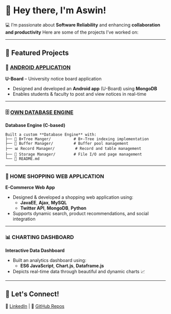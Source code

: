 # 👋 Hey there, I'm Aswin!  

💻 I’m passionate about **Software Reliability** and enhancing **collaboration and productivity**
Here are some of the projects I’ve worked on:

---

## 🚀 Featured Projects

### 📱 [ANDROID APPLICATION](https://github.com/aswinachu/U-Board)
**U-Board** – University notice board application  
- Designed and developed an **Android app** (U-Board) using **MongoDB**  
- Enables students & faculty to post and view notices in real-time  

---

### 🗄️ [OWN DATABASE ENGINE](https://github.com/aswinachu/Own-Database-Engine)
**Database Engine (C-based)**  
```
Built a custom **Database Engine** with:
├── 🌳 B+Tree Manger/          # B+-Tree indexing implementation
├── 🧠 Buffer Manager/         # Buffer pool management
├── 📊 Record Manager/         # Record and table management
├── 💾 Storage Manager/        # File I/O and page management
└── 📖 README.md              
```

---

### 🛒 HOME SHOPPING WEB APPLICATION  
**E-Commerce Web App**  
- Designed & developed a shopping web application using:  
  - **JavaEE**, **Ajax**, **MySQL**  
  - **Twitter API**, **MongoDB**, **Python**  
- Supports dynamic search, product recommendations, and social integration  

---

### 📊 CHARTING DASHBOARD  
**Interactive Data Dashboard**  
- Built an analytics dashboard using:  
  - **ES6 JavaScript**, **Chart.js**, **Dataframe.js**  
- Depicts real-time data through beautiful and dynamic charts 📈  

---

## 🌟 Let's Connect!
💼 [LinkedIn](https://linkedin.com/in/aswinachuthan) | 📂 [GitHub Repos](https://github.com/aswinachu)


